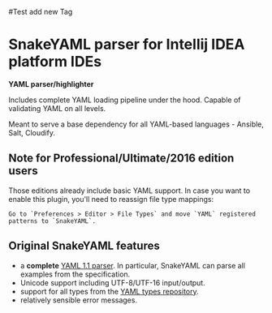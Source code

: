 #Test add new Tag


# SnakeYAML parser for Intellij IDEA platform IDEs

**YAML parser/highlighter**

Includes complete YAML loading pipeline under the hood. Capable of validating YAML on all levels.

Meant to serve a base dependency for all YAML-based languages - Ansible, Salt, Cloudify.

## Note for Professional/Ultimate/2016 edition users ##
Those editions already include basic YAML support. In case you want to enable this plugin, you'll need to reassign file type mappings:

    Go to `Preferences > Editor > File Types` and move `YAML` registered patterns to `SnakeYAML`.


## Original SnakeYAML features ##

* a **complete** [YAML 1.1 parser](http://yaml.org/spec/1.1/current.html). In particular, SnakeYAML can parse all examples from the specification.
* Unicode support including UTF-8/UTF-16 input/output.
* support for all types from the [YAML types repository](http://yaml.org/type/index.html).
* relatively sensible error messages.
